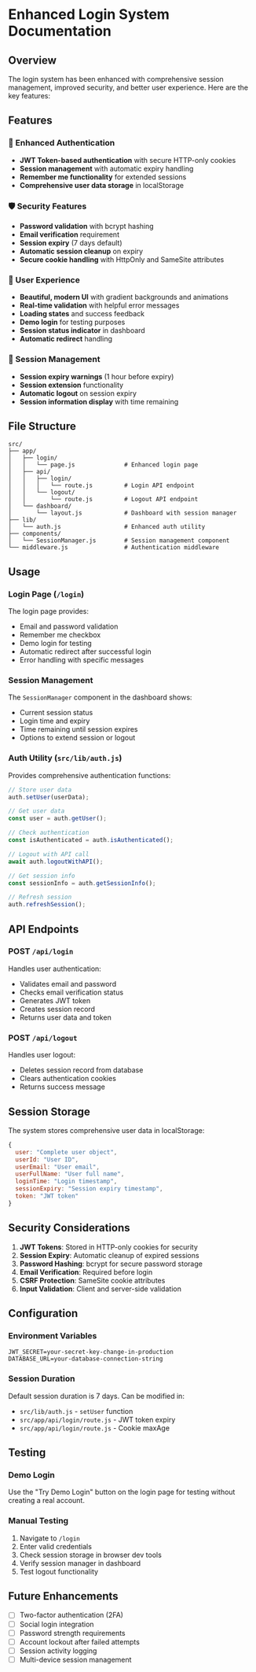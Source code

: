# Enhanced Login System Documentation

## Overview

The login system has been enhanced with comprehensive session management, improved security, and better user experience. Here are the key features:

## Features

### 🔐 Enhanced Authentication
- **JWT Token-based authentication** with secure HTTP-only cookies
- **Session management** with automatic expiry handling
- **Remember me functionality** for extended sessions
- **Comprehensive user data storage** in localStorage

### 🛡️ Security Features
- **Password validation** with bcrypt hashing
- **Email verification** requirement
- **Session expiry** (7 days default)
- **Automatic session cleanup** on expiry
- **Secure cookie handling** with HttpOnly and SameSite attributes

### 🎨 User Experience
- **Beautiful, modern UI** with gradient backgrounds and animations
- **Real-time validation** with helpful error messages
- **Loading states** and success feedback
- **Demo login** for testing purposes
- **Session status indicator** in dashboard
- **Automatic redirect** handling

### 📱 Session Management
- **Session expiry warnings** (1 hour before expiry)
- **Session extension** functionality
- **Automatic logout** on session expiry
- **Session information display** with time remaining

## File Structure

```
src/
├── app/
│   ├── login/
│   │   └── page.js              # Enhanced login page
│   ├── api/
│   │   ├── login/
│   │   │   └── route.js         # Login API endpoint
│   │   └── logout/
│   │       └── route.js         # Logout API endpoint
│   └── dashboard/
│       └── layout.js            # Dashboard with session manager
├── lib/
│   └── auth.js                  # Enhanced auth utility
├── components/
│   └── SessionManager.js        # Session management component
└── middleware.js                # Authentication middleware
```

## Usage

### Login Page (`/login`)
The login page provides:
- Email and password validation
- Remember me checkbox
- Demo login for testing
- Automatic redirect after successful login
- Error handling with specific messages

### Session Management
The `SessionManager` component in the dashboard shows:
- Current session status
- Login time and expiry
- Time remaining until session expires
- Options to extend session or logout

### Auth Utility (`src/lib/auth.js`)
Provides comprehensive authentication functions:

```javascript
// Store user data
auth.setUser(userData);

// Get user data
const user = auth.getUser();

// Check authentication
const isAuthenticated = auth.isAuthenticated();

// Logout with API call
await auth.logoutWithAPI();

// Get session info
const sessionInfo = auth.getSessionInfo();

// Refresh session
auth.refreshSession();
```

## API Endpoints

### POST `/api/login`
Handles user authentication:
- Validates email and password
- Checks email verification status
- Generates JWT token
- Creates session record
- Returns user data and token

### POST `/api/logout`
Handles user logout:
- Deletes session record from database
- Clears authentication cookies
- Returns success message

## Session Storage

The system stores comprehensive user data in localStorage:

```javascript
{
  user: "Complete user object",
  userId: "User ID",
  userEmail: "User email",
  userFullName: "User full name",
  loginTime: "Login timestamp",
  sessionExpiry: "Session expiry timestamp",
  token: "JWT token"
}
```

## Security Considerations

1. **JWT Tokens**: Stored in HTTP-only cookies for security
2. **Session Expiry**: Automatic cleanup of expired sessions
3. **Password Hashing**: bcrypt for secure password storage
4. **Email Verification**: Required before login
5. **CSRF Protection**: SameSite cookie attributes
6. **Input Validation**: Client and server-side validation

## Configuration

### Environment Variables
```env
JWT_SECRET=your-secret-key-change-in-production
DATABASE_URL=your-database-connection-string
```

### Session Duration
Default session duration is 7 days. Can be modified in:
- `src/lib/auth.js` - `setUser` function
- `src/app/api/login/route.js` - JWT token expiry
- `src/app/api/login/route.js` - Cookie maxAge

## Testing

### Demo Login
Use the "Try Demo Login" button on the login page for testing without creating a real account.

### Manual Testing
1. Navigate to `/login`
2. Enter valid credentials
3. Check session storage in browser dev tools
4. Verify session manager in dashboard
5. Test logout functionality

## Future Enhancements

- [ ] Two-factor authentication (2FA)
- [ ] Social login integration
- [ ] Password strength requirements
- [ ] Account lockout after failed attempts
- [ ] Session activity logging
- [ ] Multi-device session management

